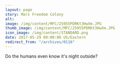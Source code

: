 ```yaml
---
layout: page
story: Mars Freedom Colony
alt:
image: /img/content/MFC/25955PDRKt3HwXm.JPG
thumb_image: /img/content/MFC/25955PDRKt3HwXm.JPG
icon_image: /img/content/STANDARD.png
date: 2017-05-29 09:00:00 US/Eastern
redirect_from: "/archives/0116"
---
```

Do the humans even know it's night outside?
